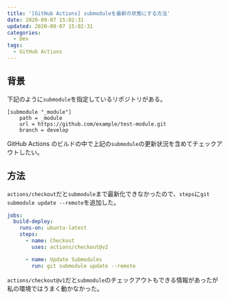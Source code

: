 ```yaml
---
title: '[GitHub Actions] submoduleを最新の状態にする方法'
date: 2020-09-07 15:02:31
updated: 2020-09-07 15:02:31
categories:
  - Dev
tags:
  - GitHub Actions
---
```


## 背景

下記のように`submodule`を指定しているリポジトリがある。

```
[submodule "_module"]
	path = _module
	url = https://github.com/example/test-module.git
	branch = develop
```

GitHub Actions のビルドの中で上記の`submodule`の更新状況を含めてチェックアウトしたい。

## 方法

`actions/checkout`だと`submodule`まで最新化できなかったので、`steps`に`git submodule update --remote`を追加した。

```yaml
jobs:
  build-deploy:
    runs-on: ubuntu-latest
    steps:
      - name: Checkout
        uses: actions/checkout@v2

      - name: Update Submodules
        run: git submodule update --remote
```

`actions/checkout@v1`だと`submodule`のチェックアウトもできる情報があったが私の環境ではうまく動かなかった。
